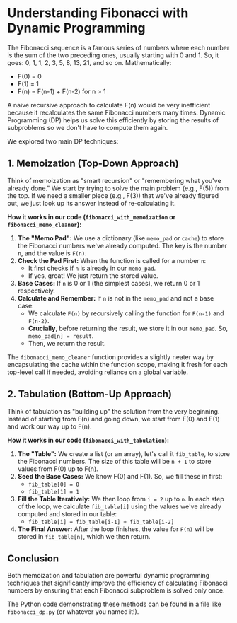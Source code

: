 # Understanding Fibonacci with Dynamic Programming

The Fibonacci sequence is a famous series of numbers where each number is the sum of the two preceding ones, usually starting with 0 and 1.
So, it goes: 0, 1, 1, 2, 3, 5, 8, 13, 21, and so on.
Mathematically:
*   F(0) = 0
*   F(1) = 1
*   F(n) = F(n-1) + F(n-2) for n > 1

A naive recursive approach to calculate F(n) would be very inefficient because it recalculates the same Fibonacci numbers many times. Dynamic Programming (DP) helps us solve this efficiently by storing the results of subproblems so we don't have to compute them again.

We explored two main DP techniques:

## 1. Memoization (Top-Down Approach)

Think of memoization as "smart recursion" or "remembering what you've already done."
We start by trying to solve the main problem (e.g., F(5)) from the top. If we need a smaller piece (e.g., F(3)) that we've already figured out, we just look up its answer instead of re-calculating it.

**How it works in our code (`fibonacci_with_memoization` or `fibonacci_memo_cleaner`):**

1.  **The "Memo Pad":** We use a dictionary (like `memo_pad` or `cache`) to store the Fibonacci numbers we've already computed. The key is the number `n`, and the value is `F(n)`.
2.  **Check the Pad First:** When the function is called for a number `n`:
    *   It first checks if `n` is already in our `memo_pad`.
    *   If yes, great! We just return the stored value.
3.  **Base Cases:** If `n` is 0 or 1 (the simplest cases), we return 0 or 1 respectively.
4.  **Calculate and Remember:** If `n` is not in the `memo_pad` and not a base case:
    *   We calculate `F(n)` by recursively calling the function for `F(n-1)` and `F(n-2)`.
    *   **Crucially**, before returning the result, we store it in our `memo_pad`. So, `memo_pad[n] = result`.
    *   Then, we return the result.

The `fibonacci_memo_cleaner` function provides a slightly neater way by encapsulating the cache within the function scope, making it fresh for each top-level call if needed, avoiding reliance on a global variable.

## 2. Tabulation (Bottom-Up Approach)

Think of tabulation as "building up" the solution from the very beginning. Instead of starting from F(n) and going down, we start from F(0) and F(1) and work our way up to F(n).

**How it works in our code (`fibonacci_with_tabulation`):**

1.  **The "Table":** We create a list (or an array), let's call it `fib_table`, to store the Fibonacci numbers. The size of this table will be `n + 1` to store values from F(0) up to F(n).
2.  **Seed the Base Cases:** We know F(0) and F(1). So, we fill these in first:
    *   `fib_table[0] = 0`
    *   `fib_table[1] = 1`
3.  **Fill the Table Iteratively:** We then loop from `i = 2` up to `n`. In each step of the loop, we calculate `fib_table[i]` using the values we've already computed and stored in our table:
    *   `fib_table[i] = fib_table[i-1] + fib_table[i-2]`
4.  **The Final Answer:** After the loop finishes, the value for `F(n)` will be stored in `fib_table[n]`, which we then return.

## Conclusion

Both memoization and tabulation are powerful dynamic programming techniques that significantly improve the efficiency of calculating Fibonacci numbers by ensuring that each Fibonacci subproblem is solved only once.

The Python code demonstrating these methods can be found in a file like `fibonacci_dp.py` (or whatever you named it!).